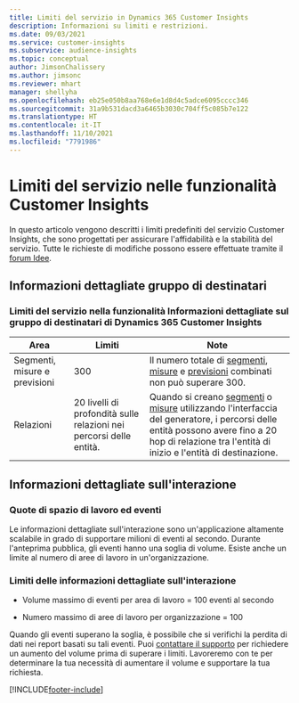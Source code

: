 ```yaml
---
title: Limiti del servizio in Dynamics 365 Customer Insights
description: Informazioni su limiti e restrizioni.
ms.date: 09/03/2021
ms.service: customer-insights
ms.subservice: audience-insights
ms.topic: conceptual
author: JimsonChalissery
ms.author: jimsonc
ms.reviewer: mhart
manager: shellyha
ms.openlocfilehash: eb25e050b8aa768e6e1d8d4c5adce6095cccc346
ms.sourcegitcommit: 31a9b531dacd3a6465b3030c704ff5c085b7e122
ms.translationtype: HT
ms.contentlocale: it-IT
ms.lasthandoff: 11/10/2021
ms.locfileid: "7791986"
---
```

# <a name="service-limits-in-customer-insights-capabilities"></a>Limiti del servizio nelle funzionalità Customer Insights

In questo articolo vengono descritti i limiti predefiniti del servizio Customer Insights, che sono progettati per assicurare l'affidabilità e la stabilità del servizio. Tutte le richieste di modifiche possono essere effettuate tramite il [forum Idee](https://go.microsoft.com/fwlink/?linkid=2074172). 

## <a name="audience-insights"></a>Informazioni dettagliate gruppo di destinatari

### <a name="service-limits-in-dynamics-365-customer-insights-audience-insights-capability"></a>Limiti del servizio nella funzionalità Informazioni dettagliate sul gruppo di destinatari di Dynamics 365 Customer Insights

| Area  | Limiti  | Note |
|-------------|---------------------------------------------------------------------|---------------------------------------------------------------------|
| Segmenti, misure e previsioni | 300  | Il numero totale di [segmenti](audience-insights/segments.md), [misure](audience-insights/measures.md) e [previsioni](audience-insights/predictions.md) combinati non può superare 300.  |
| Relazioni | 20 livelli di profondità sulle relazioni nei percorsi delle entità. | Quando si creano [segmenti](audience-insights/segments.md) o [misure](audience-insights/measures.md) utilizzando l'interfaccia del generatore, i percorsi delle entità possono avere fino a 20 hop di relazione tra l'entità di inizio e l'entità di destinazione.  |


## <a name="engagement-insights"></a>Informazioni dettagliate sull'interazione

### <a name="workspace-and-event-quotas"></a>Quote di spazio di lavoro ed eventi

Le informazioni dettagliate sull'interazione sono un'applicazione altamente scalabile in grado di supportare milioni di eventi al secondo. Durante l'anteprima pubblica, gli eventi hanno una soglia di volume. Esiste anche un limite al numero di aree di lavoro in un'organizzazione.

### <a name="engagement-insights-limits"></a>Limiti delle informazioni dettagliate sull'interazione

- Volume massimo di eventi per area di lavoro = 100 eventi al secondo

- Numero massimo di aree di lavoro per organizzazione = 100

Quando gli eventi superano la soglia, è possibile che si verifichi la perdita di dati nei report basati su tali eventi. Puoi [contattare il supporto](https://go.microsoft.com/fwlink/?linkid=2145734) per richiedere un aumento del volume prima di superare i limiti. Lavoreremo con te per determinare la tua necessità di aumentare il volume e supportare la tua richiesta.


[!INCLUDE[footer-include](includes/footer-banner.md)]
